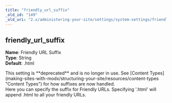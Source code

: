 ```yaml
---
title: "friendly_url_suffix"
_old_id: "149"
_old_uri: "2.x/administering-your-site/settings/system-settings/friendly_url_suffix"
---
```


friendly\_url\_suffix
---------------------

**Name**: Friendly URL Suffix   
**Type**: String   
**Default**: .html

<div class="warning">This setting is **deprecated** and is no longer in use. See [Content Types](making-sites-with-modx/structuring-your-site/resources/content-types "Content Types") for how suffixes are now handled.</div>Here you can specify the suffix for Friendly URLs. Specifying '.html' will append .html to all your friendly URLs.